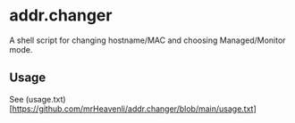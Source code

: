 # addr.changer
A shell script for changing hostname/MAC and choosing Managed/Monitor mode.

## Usage
See (usage.txt)[https://github.com/mrHeavenli/addr.changer/blob/main/usage.txt]
